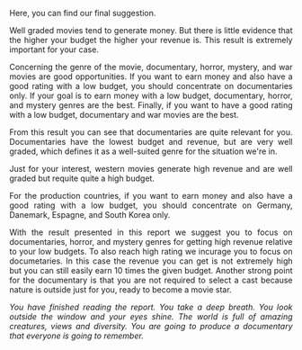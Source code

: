 <p align="justify"> Here, you can find our final suggestion. </p>
<p align="justify">  Well graded movies tend to generate money. But there is little evidence that the higher your budget the higher your revenue is. This result is extremely important for your case.</p>

<p align="justify"> Concerning the genre of the movie, documentary, horror, mystery, and war movies are good opportunities. If you want to earn money and also have a good rating with a low budget, you should concentrate on documentaries only. If your goal is to earn money with a low budget, documentary, horror, and mystery genres are the best. Finally, if you want to have a good rating with a low budget, documentary and war movies are the best.</p>

<p align="justify"> From this result you can see that documentaries are quite relevant for you. Documentaries have the lowest budget and revenue, but are very well graded, which defines it as a well-suited genre for the situation we're in. </p>

<p align="justify"> Just for your interest, western movies generate high revenue and are well graded but requite quite a high budget. </p>

<p align="justify"> For the production countries, if you want to earn money and also have a good rating with a low budget, you should concentrate on Germany, Danemark, Espagne, and South Korea only.</p>

<p align="justify"> With the result presented in this report we suggest you to focus on documentaries,  horror, and mystery genres for getting high revenue relative to  your low budgets. To also reach high rating we incurage you to focus on documetaries. In this case the revenue you can get is not extremely high but you can still easily earn 10 times the given budget. Another strong point for the documentary is that you are not required to select a cast because nature is outside just for you, ready to become a movie star. </p>

<p align="justify"><i> You have finished reading the report. You take a deep breath. You look outside the window and your eyes shine. The world is full of amazing creatures, views and diversity. You are going to produce a documentary that everyone is going to remember. </i></p>
